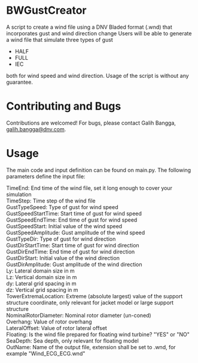 # BWGustCreator
A script to create a wind file using a DNV Bladed format (.wnd) that incorporates gust and wind direction change
Users will be able to generate a wind file that simulate three types of gust

 - HALF
 - FULL
 - IEC
 
both for wind speed and wind direction. Usage of the script is without any guarantee.


# Contributing and Bugs
Contributions are welcomed! For bugs, please contact Galih Bangga, galih.bangga@dnv.com.


# Usage

The main code and input definition can be found on main.py. The following parameters define the input file:

TimeEnd: End time of the wind file, set it long enough to cover your simulation\
TimeStep: Time step of the wind file\
GustTypeSpeed: Type of gust for wind speed\
GustSpeedStartTime: Start time of gust for wind speed\
GustSpeedEndTime: End time of gust for wind speed\
GustSpeedStart: Initial value of the wind speed\
GustSpeedAmplitude: Gust amplitude of the wind speed\
GustTypeDir: Type of gust for wind direction\
GustDirStartTime: Start time of gust for wind direction\
GustDirEndTime: End time of gust for wind direction\
GustDirStart: Initial value of the wind direction\
GustDirAmplitude: Gust amplitude of the wind direction\
Ly: Lateral domain size in m\
Lz: Vertical domain size in m\
dy: Lateral grid spacing in m\
dz: Vertical grid spacing in m\
TowerExtremaLocation: Extreme (absolute largest) value of the support structure coordinate, only relevant for jacket model or large support structure\
NominalRotorDiameter: Nominal rotor diameter (un-coned)\
Overhang: Value of rotor overhang\
LateralOffset: Value of rotor lateral offset\
Floating: Is the wind file prepared for floating wind turbine? "YES" or "NO"\
SeaDepth: Sea depth, only relevant for floating model\
OutName: Name of the output file, extension shall be set to .wnd, for example "Wind_ECG_ECG.wnd"
